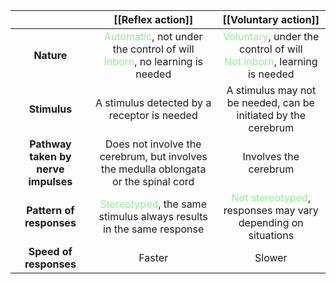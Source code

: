 |                                     |                                                                    [[Reflex action]]                                                                    |                                                                 [[Voluntary action]]                                                                 |
| :---------------------------------: | :-----------------------------------------------------------------------------------------------------------------------------------------------------: | :--------------------------------------------------------------------------------------------------------------------------------------------------: |
|             **Nature**              | <span style="color: lightgreen">Automatic</span>, not under the control of will<br><span style="color: lightgreen">Inborn</span>, no learning is needed | <span style="color: lightgreen">Voluntary</span>, under the control of will<br><span style="color: lightgreen">Not inborn</span>, learning is needed |
|            **Stimulus**             |                                                       A stimulus detected by a receptor is needed                                                       |                                            A stimulus may not be needed, can be initiated by the cerebrum                                            |
| **Pathway taken by nerve impulses** |                                  Does not involve the cerebrum, but involves the medulla oblongata or the spinal cord                                   |                                                                Involves the cerebrum                                                                 |
|      **Pattern of responses**       |                        <span style="color: lightgreen">Stereotyped</span>, the same stimulus always results in the same response                        |                          <span style="color: lightgreen">Not stereotyped</span>, responses may vary depending on situations                          |
|       **Speed of responses**        |                                                                         Faster                                                                          |                                                                        Slower                                                                        |


